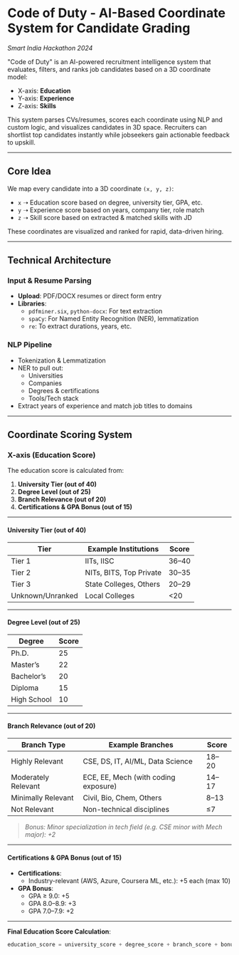 # Code of Duty - AI-Based Coordinate System for Candidate Grading
*Smart India Hackathon 2024*

"Code of Duty" is an AI-powered recruitment intelligence system that evaluates, filters, and ranks job candidates based on a 3D coordinate model:
- X-axis: **Education**
- Y-axis: **Experience**
- Z-axis: **Skills**

This system parses CVs/resumes, scores each coordinate using NLP and custom logic, and visualizes candidates in 3D space. Recruiters can shortlist top candidates instantly while jobseekers gain actionable feedback to upskill.

---

## Core Idea

We map every candidate into a 3D coordinate `(x, y, z)`:
- `x` ➝ Education score based on degree, university tier, GPA, etc.
- `y` ➝ Experience score based on years, company tier, role match
- `z` ➝ Skill score based on extracted & matched skills with JD

These coordinates are visualized and ranked for rapid, data-driven hiring.

---

## Technical Architecture

### Input & Resume Parsing
- **Upload**: PDF/DOCX resumes or direct form entry
- **Libraries**:
  - `pdfminer.six`, `python-docx`: For text extraction
  - `spaCy`: For Named Entity Recognition (NER), lemmatization
  - `re`: To extract durations, years, etc.

### NLP Pipeline
- Tokenization & Lemmatization
- NER to pull out:
  - Universities
  - Companies
  - Degrees & certifications
  - Tools/Tech stack
- Extract years of experience and match job titles to domains

---

## Coordinate Scoring System

### X-axis (Education Score)

The education score is calculated from:

1. **University Tier (out of 40)**
2. **Degree Level (out of 25)**
3. **Branch Relevance (out of 20)**
4. **Certifications & GPA Bonus (out of 15)**

---

#### University Tier (out of 40)
| Tier         | Example Institutions       | Score |
|--------------|----------------------------|--------|
| Tier 1       | IITs, IISC                 | 36–40 |
| Tier 2       | NITs, BITS, Top Private    | 30–35 |
| Tier 3       | State Colleges, Others     | 20–29 |
| Unknown/Unranked | Local Colleges         | <20   |

---

#### Degree Level (out of 25)
| Degree        | Score  |
|---------------|--------|
| Ph.D.         | 25     |
| Master’s      | 22     |
| Bachelor’s    | 20     |
| Diploma       | 15     |
| High School   | 10     |

---

#### Branch Relevance (out of 20)
| Branch Type                        | Example Branches                      | Score     |
|-----------------------------------|----------------------------------------|-----------|
| Highly Relevant                   | CSE, DS, IT, AI/ML, Data Science       | 18–20     |
| Moderately Relevant               | ECE, EE, Mech (with coding exposure)   | 14–17     |
| Minimally Relevant                | Civil, Bio, Chem, Others               | 8–13      |
| Not Relevant                      | Non-technical disciplines              | ≤7        |

> *Bonus: Minor specialization in tech field (e.g. CSE minor with Mech major): +2*

---

#### Certifications & GPA Bonus (out of 15)
- **Certifications**:
  - Industry-relevant (AWS, Azure, Coursera ML, etc.): +5 each (max 10)
- **GPA Bonus**:
  - GPA ≥ 9.0: +5
  - GPA 8.0–8.9: +3
  - GPA 7.0–7.9: +2

---

**Final Education Score Calculation**:
```python
education_score = university_score + degree_score + branch_score + bonus_score
```
